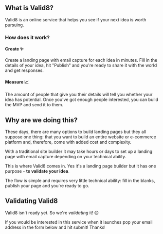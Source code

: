 ## What is Valid8?

Valid8 is an online service that helps you see if your next idea is worth pursuing.

### How does it work?

#### Create ✨

Create a landing page with email capture for each idea in minutes. Fill in the details of your idea, hit "Publish" and you're ready to share it with the world and get responses.

#### Measure 📈
The amount of people that give you their details will tell you whether your idea has potential. Once you've got enough people interested, you can build the MVP and send it to them.

## Why are we doing this?

These days, there are many options to build landing pages but they all suppose one thing: that you want to build an entire website or e-commerce platform and, therefore, come with added cost and complexity.

With a traditional site builder it may take hours or days to set up a landing page with email capture depending on your technical ability.

This is where Valid8 comes in. Yes it's a landing page builder but it has one purpose - **to validate your idea**.

The flow is simple and requires very little technical ability: fill in the blanks, publish your page and you're ready to go.

## Validating Valid8

Valid8 isn't ready yet. So we're *validating* it! 😉

If you would be interested in this service when it launches pop your email address in the form below and hit submit! Thanks!

<div data-tf-live="01HT8MEMBW5YGCYGFV8A7M8MM8"></div><script src="//embed.typeform.com/next/embed.js"></script>

